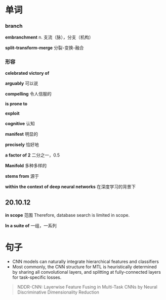 # 单词

### branch
**embranchment**
n. 支流（脉），分支（机构）

**split-transform-merge**
分裂-变换-融合

### 形容
**celebrated victory of**

**arguably**
可以说

**compelling**
令人信服的

**is prone to**

**exploit**

**cognitive**
认知

**manifest**
明显的

**precisely**
恰好地

**a factor of 2**
二分之一，0.5

**Manifold**
多种多样的

**stems from**
源于

**within the context of deep neural networks**
在深度学习的背景下

## 20.10.12

**in scope**
范围
Therefore, database search is limited in scope.

**In a suite of**
一组，一系列



# 句子
- CNN models can naturally integrate hierarchical features and classifiers
- Most commonly, the CNN structure for MTL is heuristically determined by sharing all convolutional layers, and splitting at fully-connected layers for task-specific losses.
> NDDR-CNN: Layerwise Feature Fusing in Multi-Task CNNs by Neural Discriminative Dimensionality Reduction